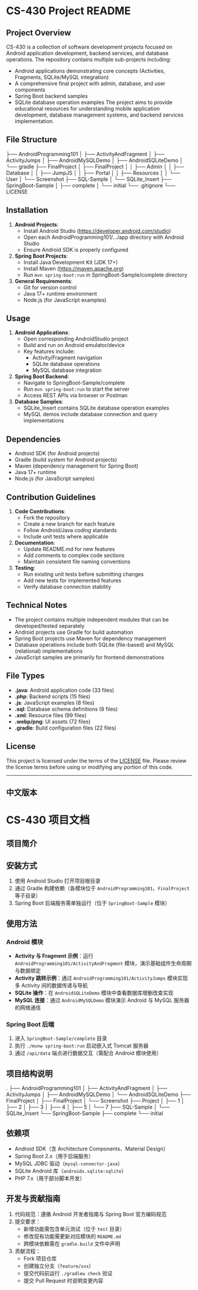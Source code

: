 # CS-430 Project README
## Project Overview
CS-430 is a collection of software development projects focused on Android application development, backend services, and database operations. The repository contains multiple sub-projects including:
- Android applications demonstrating core concepts (Activities, Fragments, SQLite/MySQL integration)
- A comprehensive final project with admin, database, and user components
- Spring Boot backend samples
- SQLite database operation examples
The project aims to provide educational resources for understanding mobile application development, database management systems, and backend services implementation.
## File Structure
├── AndroidProgramming101
│   ├── ActivityAndFragment
│   ├── ActivityJumps
│   ├── AndroidMySQLDemo
│   ├── AndroidSQLiteDemo
│   └── gradle
├── FinalProject
│   ├── FinalProject
│   │   ├── Admin
│   │   ├── Database
│   │   ├── JumpJS
│   │   ├── Portal
│   │   ├── Resources
│   │   └── User
│   └── Screenshot
├── SQL-Sample
│   └── SQLite_Insert
├── SpringBoot-Sample
│   ├── complete
│   └── initial
└── .gitignore
└── LICENSE
## Installation
1. **Android Projects**:
   - Install Android Studio (https://developer.android.com/studio)
   - Open each AndroidProgramming101/.../app directory with Android Studio
   - Ensure Android SDK is properly configured
2. **Spring Boot Projects**:
   - Install Java Development Kit (JDK 17+)
   - Install Maven (https://maven.apache.org)
   - Run `mvn spring-boot:run` in SpringBoot-Sample/complete directory
3. **General Requirements**:
   - Git for version control
   - Java 17+ runtime environment
   - Node.js (for JavaScript examples)
## Usage
1. **Android Applications**:
   - Open corresponding AndroidStudio project
   - Build and run on Android emulator/device
   - Key features include:
     - Activity/Fragment navigation
     - SQLite database operations
     - MySQL database integration
2. **Spring Boot Backend**:
   - Navigate to SpringBoot-Sample/complete
   - Run `mvn spring-boot:run` to start the server
   - Access REST APIs via browser or Postman
3. **Database Samples**:
   - SQLite_Insert contains SQLite database operation examples
   - MySQL demos include database connection and query implementations
## Dependencies
- Android SDK (for Android projects)
- Gradle (build system for Android projects)
- Maven (dependency management for Spring Boot)
- Java 17+ runtime
- Node.js (for JavaScript samples)
## Contribution Guidelines
1. **Code Contributions**:
   - Fork the repository
   - Create a new branch for each feature
   - Follow Android/Java coding standards
   - Include unit tests where applicable
2. **Documentation**:
   - Update README.md for new features
   - Add comments to complex code sections
   - Maintain consistent file naming conventions
3. **Testing**:
   - Run existing unit tests before submitting changes
   - Add new tests for implemented features
   - Verify database connection stability
## Technical Notes
- The project contains multiple independent modules that can be developed/tested separately
- Android projects use Gradle for build automation
- Spring Boot projects use Maven for dependency management
- Database operations include both SQLite (file-based) and MySQL (relational) implementations
- JavaScript samples are primarily for frontend demonstrations
## File Types
- **.java**: Android application code (33 files)
- **.php**: Backend scripts (15 files)
- **.js**: JavaScript examples (8 files)
- **.sql**: Database schema definitions (8 files)
- **.xml**: Resource files (99 files)
- **.webp/png**: UI assets (72 files)
- **.gradle**: Build configuration files (22 files)
## License
This project is licensed under the terms of the [LICENSE](LICENSE) file. Please review the license terms before using or modifying any portion of this code.

---

## 中文版本

# CS-430 项目文档
## 项目简介
## 安装方式
1. 使用 Android Studio 打开项目根目录
2. 通过 Gradle 构建依赖（各模块位于 `AndroidProgramming101`、`FinalProject` 等子目录）
3. Spring Boot 后端服务需单独运行（位于 `SpringBoot-Sample` 模块）
## 使用方法
### Android 模块
- **Activity 与 Fragment 示例**：运行 `AndroidProgramming101/ActivityAndFragment` 模块，演示基础组件生命周期与数据绑定
- **Activity 跳转示例**：通过 `AndroidProgramming101/ActivityJumps` 模块实现多 Activity 间的数据传递与导航
- **SQLite 操作**：在 `AndroidSQLiteDemo` 模块中查看数据库增删改查实现
- **MySQL 连接**：通过 `AndroidMySQLDemo` 模块演示 Android 与 MySQL 服务器的网络通信
### Spring Boot 后端
1. 进入 `SpringBoot-Sample/complete` 目录
2. 执行 `./mvnw spring-boot:run` 启动嵌入式 Tomcat 服务器
3. 通过 `/api/data` 端点进行数据交互（需配合 Android 模块使用）
## 项目结构说明
.
├── AndroidProgramming101
│   ├── ActivityAndFragment
│   ├── ActivityJumps
│   ├── AndroidMySQLDemo
│   └── AndroidSQLiteDemo
├── FinalProject
│   ├── FinalProject
│   └── Screenshot
├── Project
│   ├── 1
│   ├── 2
│   ├── 3
│   ├── 4
│   ├── 5
│   └── 7
├── SQL-Sample
│   └── SQLite_Insert
└── SpringBoot-Sample
    ├── complete
    └── initial
## 依赖项
- Android SDK（含 Architecture Components、Material Design）
- Spring Boot 2.x（用于后端服务）
- MySQL JDBC 驱动（`mysql-connector-java`）
- SQLite Android 库（`androidx.sqlite:sqlite`）
- PHP 7.x（用于部分脚本开发）
## 开发与贡献指南
1. 代码规范：遵循 Android 开发者指南与 Spring Boot 官方编码规范
2. 提交要求：
   - 新增功能需包含单元测试（位于 `test` 目录）
   - 修改现有功能需更新对应模块的 `README.md`
   - 跨模块依赖需在 `gradle.build` 文件中声明
3. 贡献流程：
   - Fork 项目仓库
   - 创建独立分支（`feature/xxx`）
   - 提交代码前运行 `./gradlew check` 验证
   - 提交 Pull Request 时说明变更内容
